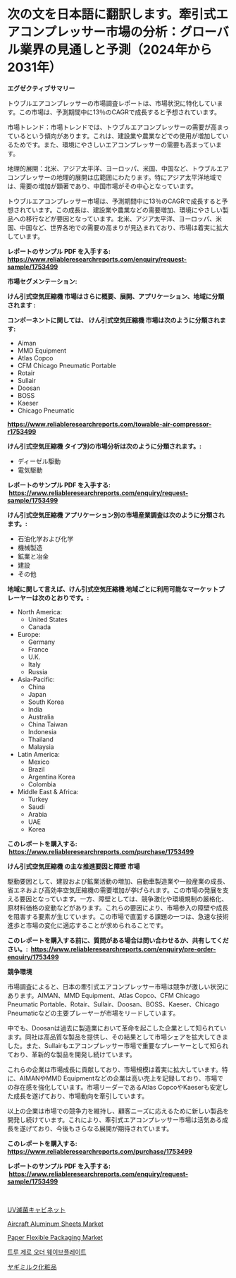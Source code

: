 <p><h1>次の文を日本語に翻訳します。牽引式エアコンプレッサー市場の分析：グローバル業界の見通しと予測（2024年から2031年）</h1></p><p><strong>エグゼクティブサマリー</strong></p>
<p><p>トウブルエアコンプレッサーの市場調査レポートは、市場状況に特化しています。この市場は、予測期間中に13％のCAGRで成長すると予想されています。</p><p>市場トレンド：市場トレンドでは、トウブルエアコンプレッサーの需要が高まっているという傾向があります。これは、建設業や農業などでの使用が増加しているためです。また、環境にやさしいエアコンプレッサーの需要も高まっています。</p><p>地理的展開：北米、アジア太平洋、ヨーロッパ、米国、中国など、トウブルエアコンプレッサーの地理的展開は広範囲にわたります。特にアジア太平洋地域では、需要の増加が顕著であり、中国市場がその中心となっています。</p><p>トウブルエアコンプレッサー市場は、予測期間中に13％のCAGRで成長すると予想されています。この成長は、建設業や農業などの需要増加、環境にやさしい製品への移行などが要因となっています。北米、アジア太平洋、ヨーロッパ、米国、中国など、世界各地での需要の高まりが見込まれており、市場は着実に拡大しています。</p></p>
<p><strong>レポートのサンプル PDF を入手する: <a href="https://www.reliableresearchreports.com/enquiry/request-sample/1753499">https://www.reliableresearchreports.com/enquiry/request-sample/1753499</a></strong></p>
<p><strong>市場セグメンテーション:</strong></p>
<p><strong> けん引式空気圧縮機 市場はさらに概要、展開、アプリケーション、地域に分類されます :</strong></p>
<p><strong>コンポーネントに関しては、 けん引式空気圧縮機 市場は次のように分類されます: &nbsp;</strong></p>
<p><ul><li>Aiman</li><li>MMD Equipment</li><li>Atlas Copco</li><li>CFM Chicago Pneumatic Portable</li><li>Rotair</li><li>Sullair</li><li>Doosan</li><li>BOSS</li><li>Kaeser</li><li>Chicago Pneumatic</li></ul></p>
<p><strong><a href="https://www.reliableresearchreports.com/towable-air-compressor-r1753499">https://www.reliableresearchreports.com/towable-air-compressor-r1753499</a></strong></p>
<p><strong> けん引式空気圧縮機 タイプ別の市場分析は次のように分類されます。:</strong></p>
<p><ul><li>ディーゼル駆動</li><li>電気駆動</li></ul></p>
<p><strong>レポートのサンプル PDF を入手する: &nbsp;<a href="https://www.reliableresearchreports.com/enquiry/request-sample/1753499">https://www.reliableresearchreports.com/enquiry/request-sample/1753499</a></strong></p>
<p><strong> けん引式空気圧縮機 アプリケーション別の市場産業調査は次のように分類されます。:</strong></p>
<p><ul><li>石油化学および化学</li><li>機械製造</li><li>鉱業と冶金</li><li>建設</li><li>その他</li></ul></p>
<p><strong>地域に関して言えば、けん引式空気圧縮機 地域ごとに利用可能なマーケットプレーヤーは次のとおりです。:</strong></p>
<p><ul>
    <li>
        North America:
        <ul>
            <li>United States</li>
            <li>Canada</li>
        </ul>
    </li>
    <li>
        Europe:
        <ul>
            <li>Germany</li>
            <li>France</li>
            <li>U.K.</li>
            <li>Italy</li>
            <li>Russia</li>
        </ul>
    </li>
    <li>
        Asia-Pacific:
        <ul>
            <li>China</li>
            <li>Japan</li>
            <li>South Korea</li>
            <li>India</li>
            <li>Australia</li>
            <li>China Taiwan</li>
            <li>Indonesia</li>
            <li>Thailand</li>
            <li>Malaysia</li>
        </ul>
    </li>
    <li>
        Latin America:
        <ul>
            <li>Mexico</li>
            <li>Brazil</li>
            <li>Argentina Korea</li>
            <li>Colombia</li>
        </ul>
    </li>
    <li>
        Middle East & Africa:
        <ul>
            <li>Turkey</li>
            <li>Saudi</li>
            <li>Arabia</li>
            <li>UAE</li>
            <li>Korea</li>
        </ul>
    </li>
    </ul></p>
<p><strong>このレポートを購入する: &nbsp;<a href="https://www.reliableresearchreports.com/purchase/1753499">https://www.reliableresearchreports.com/purchase/1753499</a></strong></p>
<p><strong>けん引式空気圧縮機 の主な推進要因と障壁 市場</strong></p>
<p><p>駆動要因として、建設および鉱業活動の増加、自動車製造業や一般産業の成長、省エネおよび高効率空気圧縮機の需要増加が挙げられます。この市場の発展を支える要因となっています。一方、障壁としては、競争激化や環境規制の厳格化、原材料価格の変動などがあります。これらの要因により、市場参入の障壁や成長を阻害する要素が生じています。この市場で直面する課題の一つは、急速な技術進歩と市場の変化に適応することが求められることです。</p></p>
<p><strong>このレポートを購入する前に、質問がある場合は問い合わせるか、共有してください。:&nbsp; <a href="https://www.reliableresearchreports.com/enquiry/pre-order-enquiry/1753499">https://www.reliableresearchreports.com/enquiry/pre-order-enquiry/1753499</a></strong></p>
<p><strong>競争環境</strong></p>
<p><p>市場調査によると、日本の牽引式エアコンプレッサー市場は競争が激しい状況にあります。AIMAN、MMD Equipment、Atlas Copco、CFM Chicago Pneumatic Portable、Rotair、Sullair、Doosan、BOSS、Kaeser、Chicago Pneumaticなどの主要プレーヤーが市場をリードしています。</p><p>中でも、Doosanは過去に製造業において革命を起こした企業として知られています。同社は高品質な製品を提供し、その結果として市場シェアを拡大してきました。また、Sullairもエアコンプレッサー市場で重要なプレーヤーとして知られており、革新的な製品を開発し続けています。</p><p>これらの企業は市場成長に貢献しており、市場規模は着実に拡大しています。特に、AIMANやMMD Equipmentなどの企業は高い売上を記録しており、市場での存在感を強化しています。市場リーダーであるAtlas CopcoやKaeserも安定した成長を遂げており、市場動向を牽引しています。</p><p>以上の企業は市場での競争力を維持し、顧客ニーズに応えるために新しい製品を開発し続けています。これにより、牽引式エアコンプレッサー市場は活気ある成長を遂げており、今後もさらなる展開が期待されています。</p></p>
<p><strong>このレポートを購入する: &nbsp; <a href="https://www.reliableresearchreports.com/purchase/1753499">https://www.reliableresearchreports.com/purchase/1753499</a></strong></p>
<p><strong>レポートのサンプル PDF を入手する: &nbsp;<a href="https://www.reliableresearchreports.com/enquiry/request-sample/1753499">https://www.reliableresearchreports.com/enquiry/request-sample/1753499</a></strong><strong></strong></p>
<p>&nbsp;</p>
<p><p><a href="https://medium.com/@janrona788520/uv%E6%BB%85%E8%8F%8C%E3%82%AD%E3%83%A3%E3%83%93%E3%83%8D%E3%83%83%E3%83%88%E5%B8%82%E5%A0%B4%E8%A6%8F%E6%A8%A1-cagr-%E3%83%88%E3%83%AC%E3%83%B3%E3%83%892024-2030-9e12f3031397">UV滅菌キャビネット</a></p><p><a href="https://www.linkedin.com/pulse/aircraft-aluminum-sheets-market-size-reflecting-forecast-x4fde?trackingId=ORCHiOll4PRtafZ9y3c0tA%3D%3D">Aircraft Aluminum Sheets Market</a></p><p><a href="https://www.linkedin.com/pulse/paper-flexible-packaging-market-dynamics-2024-2031-also-its-rjzoc?trackingId=DyJISwCP9s2wxs1L7krlvg%3D%3D">Paper Flexible Packaging Market</a></p><p><a href="https://medium.com/@anvil67678789/%EC%A7%84%EC%A0%95%ED%95%9C-%EC%A0%9C%EB%A1%9C-%EC%A3%BC%EB%AC%B8-%EC%9B%A8%EC%9D%B4%EB%B8%8C%ED%94%8C%EB%A0%88%EC%9D%B4%ED%8A%B8-%EC%8B%9C%EC%9E%A5-%EB%8D%B0%EC%9D%B4%ED%84%B0-%ED%95%B4%EB%8F%85-%EC%8B%9C%EC%9E%A5-%EC%A0%90%EC%9C%A0%EC%9C%A8-%ED%8A%B8%EB%A0%8C%EB%93%9C-%EB%B0%8F-%EC%84%B1%EC%9E%A5-%ED%8C%A8%ED%84%B4-3fa00f7046e7">트루 제로 오더 웨이브플레이트</a></p><p><a href="https://medium.com/@kaiyaahoney54645/%E3%83%A4%E3%82%AE%E3%83%9F%E3%83%AB%E3%82%AF%E3%82%B3%E3%82%B9%E3%83%A1%E3%83%86%E3%82%A3%E3%83%83%E3%82%AF%E3%82%B9%E5%B8%82%E5%A0%B4%E3%81%AF%E5%B8%82%E5%A0%B4%E3%82%B7%E3%82%A7%E3%82%A2-%E5%B8%82%E5%A0%B4%E5%8B%95%E5%90%91-%E5%B8%82%E5%A0%B4%E6%88%90%E9%95%B7%E3%81%AB%E9%96%A2%E3%81%99%E3%82%8B%E6%83%85%E5%A0%B1%E3%82%92%E6%8F%90%E4%BE%9B%E3%81%97%E3%81%BE%E3%81%99-3abfaef3201c">ヤギミルク化粧品</a></p></p>